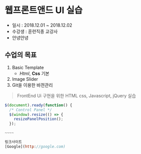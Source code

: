 # 웹프론트앤드 UI 실습
* 일시 : 2018.12.01 ~ 2018.12.02
* 수강생 : 훈련직종 교강사 
* 안녕안녕

## 수업의 목표
1. Basic Template
   - *Html*, **Css** 기본
2. Image Slider
3. Git을 이용한 바젼관리

> FrontEnd Ui 구현을 위한 HTML
css, Javascript, jQuery 실습

````javascript
$(document).ready(function() {
  /* Control Panel */
  $(window).resize(() => {
    resizePanelPosition();
  });

~~~~

링크사이트
[Google](http://google.com)


